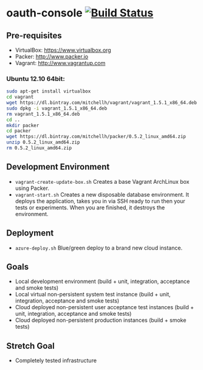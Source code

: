 oauth-console [![Build Status](https://travis-ci.org/bettiolo/oauth-console.svg?branch=master)](https://travis-ci.org/bettiolo/oauth-console)
=============

## Pre-requisites
- VirtualBox: https://www.virtualbox.org
- Packer: http://www.packer.io
- Vagrant: http://www.vagrantup.com

### Ubuntu 12.10 64bit:
```sh
sudo apt-get install virtualbox
cd vagrant
wget https://dl.bintray.com/mitchellh/vagrant/vagrant_1.5.1_x86_64.deb
sudo dpkg -i vagrant_1.5.1_x86_64.deb
rm vagrant_1.5.1_x86_64.deb
cd ..
mkdir packer
cd packer
wget https://dl.bintray.com/mitchellh/packer/0.5.2_linux_amd64.zip
unzip 0.5.2_linux_amd64.zip
rm 0.5.2_linux_amd64.zip
```

## Development Environment
- `vagrant-create-update-box.sh` Creates a base Vagrant ArchLinux box using Packer.
- `vagrant-start.sh` Creates a new disposable database environment. It deploys the application, takes you in via SSH ready to run then your tests or experiments. When you are finished, it destroys the environment.

## Deployment
- `azure-deploy.sh` Blue/green deploy to a brand new cloud instance.

## Goals
- Local development environment (build + unit, integration, acceptance and smoke tests)
- Local virtual non-persistent system test instance (build + unit, integration, acceptance and smoke tests)
- Cloud deployed non-persistent user acceptance test instances (build + unit, integration, acceptance and smoke tests)
- Cloud deployed non-persistent production instances (build + smoke tests)

## Stretch Goal
- Completely tested infrastructure
